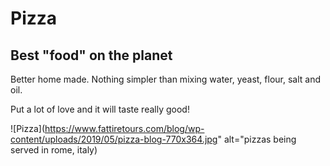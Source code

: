 # Pizza

## Best "food" on the planet

Better home made. Nothing simpler than mixing water, yeast, flour, salt and oil.

Put a lot of love and it will taste really good!


![Pizza](https://www.fattiretours.com/blog/wp-content/uploads/2019/05/pizza-blog-770x364.jpg" alt="pizzas being served in rome, italy)